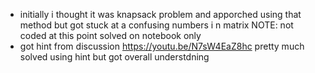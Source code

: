 * initially i thought it was knapsack problem and apporched using that method
but got stuck at a confusing numbers i n matrix
NOTE: not coded at this point solved on notebook only
* got hint from discussion https://youtu.be/N7sW4EaZ8hc pretty much solved using hint
but got overall understdning
